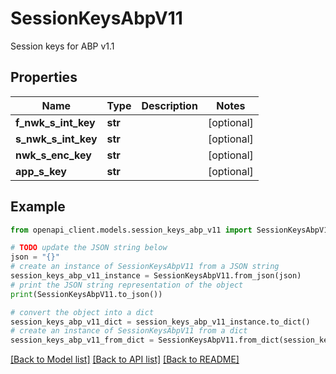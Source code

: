 # SessionKeysAbpV11

Session keys for ABP v1.1

## Properties

Name | Type | Description | Notes
------------ | ------------- | ------------- | -------------
**f_nwk_s_int_key** | **str** |  | [optional] 
**s_nwk_s_int_key** | **str** |  | [optional] 
**nwk_s_enc_key** | **str** |  | [optional] 
**app_s_key** | **str** |  | [optional] 

## Example

```python
from openapi_client.models.session_keys_abp_v11 import SessionKeysAbpV11

# TODO update the JSON string below
json = "{}"
# create an instance of SessionKeysAbpV11 from a JSON string
session_keys_abp_v11_instance = SessionKeysAbpV11.from_json(json)
# print the JSON string representation of the object
print(SessionKeysAbpV11.to_json())

# convert the object into a dict
session_keys_abp_v11_dict = session_keys_abp_v11_instance.to_dict()
# create an instance of SessionKeysAbpV11 from a dict
session_keys_abp_v11_from_dict = SessionKeysAbpV11.from_dict(session_keys_abp_v11_dict)
```
[[Back to Model list]](../README.md#documentation-for-models) [[Back to API list]](../README.md#documentation-for-api-endpoints) [[Back to README]](../README.md)


